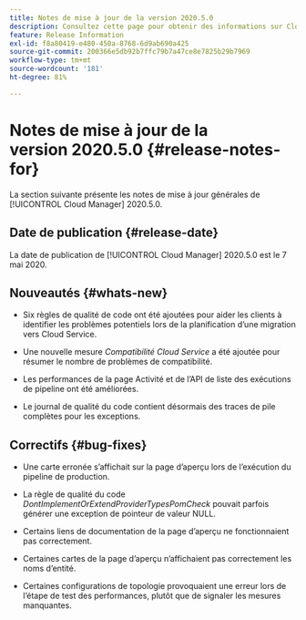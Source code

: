 ```yaml
---
title: Notes de mise à jour de la version 2020.5.0
description: Consultez cette page pour obtenir des informations sur Cloud Manager 2020.5.0
feature: Release Information
exl-id: f8a80419-e480-450a-8768-6d9ab690a425
source-git-commit: 200366e5db92b7ffc79b7a47ce8e7825b29b7969
workflow-type: tm+mt
source-wordcount: '181'
ht-degree: 81%

---
```


# Notes de mise à jour de la version 2020.5.0 {#release-notes-for}

La section suivante présente les notes de mise à jour générales de [!UICONTROL Cloud Manager] 2020.5.0.

## Date de publication {#release-date}

La date de publication de [!UICONTROL Cloud Manager] 2020.5.0 est le 7 mai 2020.

## Nouveautés {#whats-new}

* Six règles de qualité de code ont été ajoutées pour aider les clients à identifier les problèmes potentiels lors de la planification d’une migration vers Cloud Service.

* Une nouvelle mesure *Compatibilité Cloud Service* a été ajoutée pour résumer le nombre de problèmes de compatibilité.

* Les performances de la page Activité et de l’API de liste des exécutions de pipeline ont été améliorées.

* Le journal de qualité du code contient désormais des traces de pile complètes pour les exceptions.

## Correctifs {#bug-fixes}

* Une carte erronée s’affichait sur la page d’aperçu lors de l’exécution du pipeline de production.

* La règle de qualité du code *DontImplementOrExtendProviderTypesPomCheck* pouvait parfois générer une exception de pointeur de valeur NULL.

* Certains liens de documentation de la page d’aperçu ne fonctionnaient pas correctement.

* Certaines cartes de la page d’aperçu n’affichaient pas correctement les noms d’entité.

* Certaines configurations de topologie provoquaient une erreur lors de l’étape de test des performances, plutôt que de signaler les mesures manquantes.
